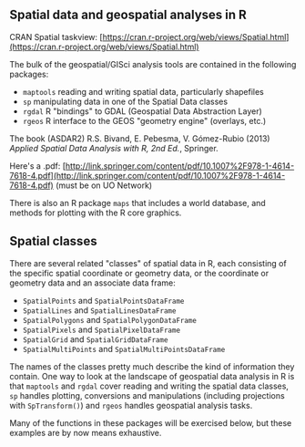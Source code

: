 
## Spatial data and geospatial analyses in R ##

CRAN Spatial taskview:  [https://cran.r-project.org/web/views/Spatial.html](https://cran.r-project.org/web/views/Spatial.html)

The bulk of the geospatial/GISci analysis tools are contained in the following packages:

* `maptools` reading and writing spatial data, particularly shapefiles
* `sp` manipulating data in one of the Spatial Data classes
* `rgdal` R "bindings" to GDAL (Geospatial Data Abstraction Layer)
* `rgeos` R interface to the GEOS "geometry engine" (overlays, etc.)

The book (ASDAR2) R.S. Bivand, E. Pebesma, V. Gómez-Rubio (2013) *Applied Spatial Data Analysis with R, 2nd Ed.*, Springer. 

Here's a .pdf: [http://link.springer.com/content/pdf/10.1007%2F978-1-4614-7618-4.pdf](http://link.springer.com/content/pdf/10.1007%2F978-1-4614-7618-4.pdf) (must be on UO Network)

There is also an R package `maps` that includes a world database, and methods for plotting with the R core graphics.

## Spatial classes ##

There are several related "classes" of spatial data in R, each consisting of the specific spatial coordinate or geometry data, or the coordinate or geometry data and an associate data frame:

* `SpatialPoints` and `SpatialPointsDataFrame` 
* `SpatialLines` and `SpatialLinesDataFrame`
* `SpatialPolygons` and `SpatialPolygonDataFrame`
* `SpatialPixels` and `SpatialPixelDataFrame`
* `SpatialGrid` and `SpatialGridDataFrame`
* `SpatialMultiPoints` and `SpatialMultiPointsDataFrame`

The names of the classes pretty much describe the kind of information they contain.  One way to look at the landscape of geospatial data analysis in R is that `maptools` and `rgdal` cover reading and writing the spatial data classes, `sp` handles plotting, conversions and manipulations (including projections with `SpTransform()`) and `rgeos` handles geospatial analysis tasks.

Many of the functions in these packages will be exercised below, but these examples are by now means exhaustive. 




